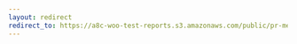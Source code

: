 ```yaml
---
layout: redirect
redirect_to: https://a8c-woo-test-reports.s3.amazonaws.com/public/pr-merge/41208/api/index.html
---
```

